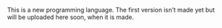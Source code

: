 This is a new programming language. The first version isn't made yet but will be uploaded here soon, when it is made.
